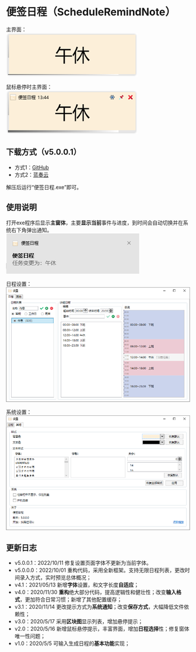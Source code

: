 # 便签日程（ScheduleRemindNote）
   
主界面：       
![主界面](https://github.com/tp1415926535/ScheduleRemindNote/blob/main/%E6%88%AA%E5%9B%BE/%E4%B8%BB%E7%95%8C%E9%9D%A2.png)    
  
鼠标悬停时主界面：   
![鼠标悬停时主界面](https://github.com/tp1415926535/ScheduleRemindNote/blob/main/%E6%88%AA%E5%9B%BE/%E4%B8%BB%E7%95%8C%E9%9D%A2UI.png)      



        
**下载方式（v5.0.0.1）**
- 
- 方式1：[GitHub](https://github.com/tp1415926535/ScheduleRemindNote/raw/main/%E4%BE%BF%E7%AD%BE%E6%97%A5%E7%A8%8Bv5.0.0.1.zip)   
- 方式2：[蓝奏云](https://wwp.lanzouw.com/izPmJ0dwyt2b)       
    
解压后运行“便签日程.exe”即可。
   
**使用说明**
- 
打开exe程序后显示**主窗体**，主要**显示当前**事件与进度，到时间会自动切换并在系统右下角弹出通知。   
 ![系统通知](https://github.com/tp1415926535/ScheduleRemindNote/blob/main/%E6%88%AA%E5%9B%BE/%E7%B3%BB%E7%BB%9F%E9%80%9A%E7%9F%A5.png)     
    
日程设置：     
![日程设置](https://github.com/tp1415926535/ScheduleRemindNote/blob/main/%E6%88%AA%E5%9B%BE/%E8%AE%BE%E7%BD%AE%E6%97%A5%E7%A8%8B.png)      
           
系统设置：     
![系统设置](https://github.com/tp1415926535/ScheduleRemindNote/blob/main/%E6%88%AA%E5%9B%BE/%E8%AE%BE%E7%BD%AE%E7%B3%BB%E7%BB%9F.png)

    
**更新日志**
-    
- v5.0.0.1：2022/10/11 修复设置页面字体不更新为当前字体。
- v5.0.0.0：2022/10/01 重构代码，采用全新框架。支持无限日程列表，更改时间录入方式，实时预览总体概况；
- v4.1：2021/05/13 新增**字体**设置，和文字长度**自适应**；
- v4.0：2020/11/30 **重构**绝大部分代码，提高逻辑性和健壮性；改变**输入格式**，更加符合日常习惯；新增了其他配置缓存；
- v3.1：2020/11/14 更改提示方式为**系统通知**；改变**保存方式**，大幅降低文件依赖性；
- v3.0：2020/5/17 采用**区块图**显示列表，增加悬停提示；
- v2.0：2020/5/16 新增鼠标悬停提示，丰富界面，增加**日程选择**性；修复窗体唯一性问题；
- v1.0：2020/5/5 可输入生成日程的**基本功能**实现；
